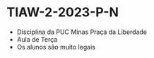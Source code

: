 # TIAW-2-2023-P-N

- Disciplina da PUC Minas Praça da Liberdade
- Aula de Terça
- Os alunos são muito legais
